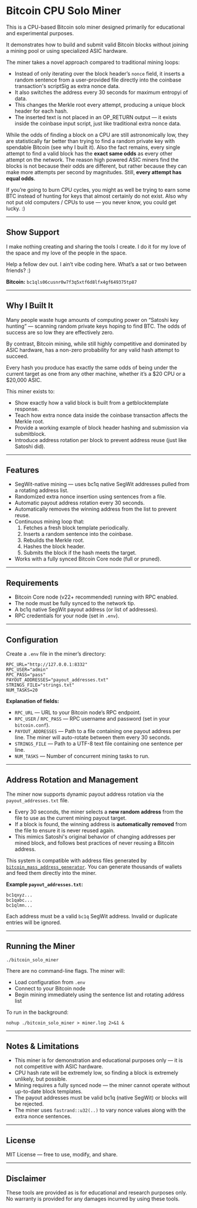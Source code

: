 # Bitcoin CPU Solo Miner

This is a CPU-based Bitcoin solo miner designed primarily for educational and experimental purposes.

It demonstrates how to build and submit valid Bitcoin blocks without joining a mining pool or using specialized ASIC hardware.

The miner takes a novel approach compared to traditional mining loops:

- Instead of only iterating over the block header’s `nonce` field, it inserts a random sentence from a user-provided file directly into the coinbase transaction's scriptSig as extra nonce data.
- It also switches the address every 30 seconds for maximum entropyi of data.
- This changes the Merkle root every attempt, producing a unique block header for each hash.
- The inserted text is not placed in an OP_RETURN output — it exists inside the coinbase input script, just like traditional extra nonce data.

While the odds of finding a block on a CPU are still astronomically low, they are statistically far better than trying to find a random private key with spendable Bitcoin (see why I built it). Also the fact remains, every single attempt to find a valid block has the __exact same odds__ as every other attempt on the network. The reason high powered ASIC miners find the blocks is not because their odds are different, but rather because they can make more attempts per second by magnitudes. Still, __every attempt has equal odds__.

If you’re going to burn CPU cycles, you might as well be trying to earn some BTC instead of hunting for keys that almost certainly do not exist. Also why not put old computers / CPUs to use — you never know, you could get lucky. :)

---

## Show Support

I make nothing creating and sharing the tools I create. I do it for my love of the space and my love of the people in the space.

Help a fellow dev out. I ain’t vibe coding here. What’s a sat or two between friends? :)

**Bitcoin:** `bc1qls06cusnr0w7f3q5xtf6d8lfx4gf649375tp87`

---

## Why I Built It

Many people waste huge amounts of computing power on “Satoshi key hunting” — scanning random private keys hoping to find BTC. The odds of success are so low they are effectively zero.

By contrast, Bitcoin mining, while still highly competitive and dominated by ASIC hardware, has a non-zero probability for any valid hash attempt to succeed.

Every hash you produce has exactly the same odds of being under the current target as one from any other machine, whether it’s a $20 CPU or a $20,000 ASIC.

This miner exists to:

- Show exactly how a valid block is built from a getblocktemplate response.
- Teach how extra nonce data inside the coinbase transaction affects the Merkle root.
- Provide a working example of block header hashing and submission via submitblock.
- Introduce address rotation per block to prevent address reuse (just like Satoshi did).

---

## Features

- SegWit-native mining — uses bc1q native SegWit addresses pulled from a rotating address list.
- Randomized extra nonce insertion using sentences from a file.
- Automatic payout address rotation every 30 seconds.
- Automatically removes the winning address from the list to prevent reuse.
- Continuous mining loop that:
  1. Fetches a fresh block template periodically.
  2. Inserts a random sentence into the coinbase.
  3. Rebuilds the Merkle root.
  4. Hashes the block header.
  5. Submits the block if the hash meets the target.
- Works with a fully synced Bitcoin Core node (full or pruned).

---

## Requirements

- Bitcoin Core node (v22+ recommended) running with RPC enabled.
- The node must be fully synced to the network tip.
- A bc1q native SegWit payout address (or list of addresses).
- RPC credentials for your node (set in `.env`).

---

## Configuration

Create a `.env` file in the miner’s directory:

```env
RPC_URL="http://127.0.0.1:8332"
RPC_USER="admin"
RPC_PASS="pass"
PAYOUT_ADDRESSES="payout_addresses.txt"
STRINGS_FILE="strings.txt"
NUM_TASKS=20
```

**Explanation of fields:**

- `RPC_URL` — URL to your Bitcoin node’s RPC endpoint.
- `RPC_USER` / `RPC_PASS` — RPC username and password (set in your `bitcoin.conf`).
- `PAYOUT_ADDRESSES` — Path to a file containing one payout address per line. The miner will auto-rotate between them every 30 seconds.
- `STRINGS_FILE` — Path to a UTF-8 text file containing one sentence per line.
- `NUM_TASKS` — Number of concurrent mining tasks to run.

---

## Address Rotation and Management

The miner now supports dynamic payout address rotation via the `payout_addresses.txt` file.

- Every 30 seconds, the miner selects a **new random address** from the file to use as the current mining payout target.
- If a block is found, the winning address is **automatically removed** from the file to ensure it is never reused again.
- This mimics Satoshi's original behavior of changing addresses per mined block, and follows best practices of never reusing a Bitcoin address.

This system is compatible with address files generated by [`bitcoin_mass_address_generator`](https://crates.io/crates/bitcoin_mass_address_generator). You can generate thousands of wallets and feed them directly into the miner.

**Example `payout_addresses.txt`:**
```
bc1qxyz...
bc1qabc...
bc1qlmn...
```

Each address must be a valid `bc1q` SegWit address. Invalid or duplicate entries will be ignored.

---

## Running the Miner

```
./bitcoin_solo_miner
```

There are no command-line flags. The miner will:

- Load configuration from `.env`
- Connect to your Bitcoin node
- Begin mining immediately using the sentence list and rotating address list

To run in the background:

```
nohup ./bitcoin_solo_miner > miner.log 2>&1 &
```

---

## Notes & Limitations

- This miner is for demonstration and educational purposes only — it is not competitive with ASIC hardware.
- CPU hash rate will be extremely low, so finding a block is extremely unlikely, but possible.
- Mining requires a fully synced node — the miner cannot operate without up-to-date block templates.
- The payout addresses must be valid bc1q (native SegWit) or blocks will be rejected.
- The miner uses `fastrand::u32(..)` to vary nonce values along with the extra nonce sentences.

---

## License

MIT License — free to use, modify, and share.

---

## Disclaimer

These tools are provided as is for educational and research purposes only. No warranty is provided for any damages incurred by using these tools.
